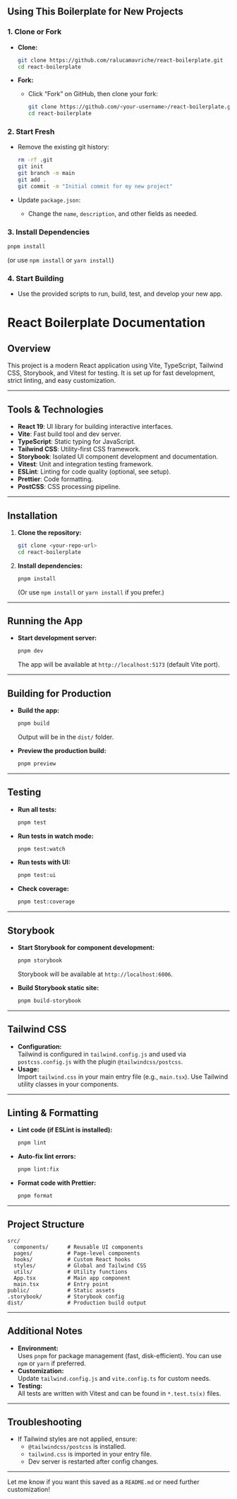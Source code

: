 ## Using This Boilerplate for New Projects

### 1. Clone or Fork

- **Clone:**

  ```sh
  git clone https://github.com/ralucamavriche/react-boilerplate.git
  cd react-boilerplate
  ```

- **Fork:**
  - Click “Fork” on GitHub, then clone your fork:
    ```sh
    git clone https://github.com/<your-username>/react-boilerplate.git
    cd react-boilerplate
    ```

### 2. Start Fresh

- Remove the existing git history:
  ```sh
  rm -rf .git
  git init
  git branch -m main
  git add .
  git commit -m "Initial commit for my new project"
  ```

- Update `package.json`:
  - Change the `name`, `description`, and other fields as needed.

### 3. Install Dependencies

```sh
pnpm install
```
(or use `npm install` or `yarn install`)

### 4. Start Building

- Use the provided scripts to run, build, test, and develop your new app.
 # React Boilerplate Documentation

 ## Overview

 This project is a modern React application using Vite, TypeScript, Tailwind CSS, Storybook, and Vitest for testing. It is set up for fast development, strict linting, and easy customization.

 ---

 ## Tools & Technologies

 - **React 19**: UI library for building interactive interfaces.
 - **Vite**: Fast build tool and dev server.
 - **TypeScript**: Static typing for JavaScript.
 - **Tailwind CSS**: Utility-first CSS framework.
 - **Storybook**: Isolated UI component development and documentation.
 - **Vitest**: Unit and integration testing framework.
 - **ESLint**: Linting for code quality (optional, see setup).
 - **Prettier**: Code formatting.
 - **PostCSS**: CSS processing pipeline.

 ---

 ## Installation

 1. **Clone the repository:**
    ```sh
    git clone <your-repo-url>
    cd react-boilerplate
    ```

 2. **Install dependencies:**
    ```sh
    pnpm install
    ```
    (Or use `npm install` or `yarn install` if you prefer.)

 ---

 ## Running the App

 - **Start development server:**
   ```sh
   pnpm dev
   ```
   The app will be available at `http://localhost:5173` (default Vite port).

 ---

 ## Building for Production

 - **Build the app:**
   ```sh
   pnpm build
   ```
   Output will be in the `dist/` folder.

 - **Preview the production build:**
   ```sh
   pnpm preview
   ```

 ---

 ## Testing

 - **Run all tests:**
   ```sh
   pnpm test
   ```

 - **Run tests in watch mode:**
   ```sh
   pnpm test:watch
   ```

 - **Run tests with UI:**
   ```sh
   pnpm test:ui
   ```

 - **Check coverage:**
   ```sh
   pnpm test:coverage
   ```

 ---

 ## Storybook

 - **Start Storybook for component development:**
   ```sh
   pnpm storybook
   ```
   Storybook will be available at `http://localhost:6006`.

 - **Build Storybook static site:**
   ```sh
   pnpm build-storybook
   ```

 ---

 ## Tailwind CSS

 - **Configuration:**  
   Tailwind is configured in `tailwind.config.js` and used via `postcss.config.js` with the plugin `@tailwindcss/postcss`.
 - **Usage:**  
   Import `tailwind.css` in your main entry file (e.g., `main.tsx`). Use Tailwind utility classes in your components.

 ---

 ## Linting & Formatting

 - **Lint code (if ESLint is installed):**
   ```sh
   pnpm lint
   ```
 - **Auto-fix lint errors:**
   ```sh
   pnpm lint:fix
   ```
 - **Format code with Prettier:**
   ```sh
   pnpm format
   ```

 ---

 ## Project Structure

 ```
 src/
   components/      # Reusable UI components
   pages/           # Page-level components
   hooks/           # Custom React hooks
   styles/          # Global and Tailwind CSS
   utils/           # Utility functions
   App.tsx          # Main app component
   main.tsx         # Entry point
 public/            # Static assets
 .storybook/        # Storybook config
 dist/              # Production build output
 ```

 ---

 ## Additional Notes

 - **Environment:**  
   Uses `pnpm` for package management (fast, disk-efficient). You can use `npm` or `yarn` if preferred.
 - **Customization:**  
   Update `tailwind.config.js` and `vite.config.ts` for custom needs.
 - **Testing:**  
   All tests are written with Vitest and can be found in `*.test.ts(x)` files.

 ---

 ## Troubleshooting

 - If Tailwind styles are not applied, ensure:
   - `@tailwindcss/postcss` is installed.
   - `tailwind.css` is imported in your entry file.
   - Dev server is restarted after config changes.

 ---

 Let me know if you want this saved as a `README.md` or need further customization!
